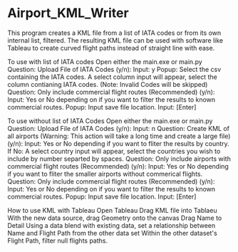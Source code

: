 # Airport_KML_Writer

This program creates a KML file from a list of IATA codes or from its own internal list, filtered.
The resulting KML file can be used with software like Tableau to create curved flight paths instead of straight line with ease.

  To use with list of IATA codes
      Open either the main.exe or main.py
      Question: Upload File of IATA Codes (y/n): 
        Input: y
      Popup: Select the csv containing the IATA codes.
      A select column input will appear, select the column contianing IATA codes. (Note: Invalid Codes will be skipped)
      Question: Only include commercial flight routes (Recommended) (y/n): 
        Input: Yes or No depending on if you want to filter the results to known commercial routes.
      Popup: Input save file location.
      Input: [Enter]

  To use without list of IATA Codes
      Open either the main.exe or main.py
      Question: Upload File of IATA Codes (y/n): 
        Input: n
      Question: Create KML of all airports (Warning: This action will take a long time and create a large file) (y/n):
        Input: Yes or No depending if you want to fliter the results by country.
        If No:
            A select country input will appear, select the countries you wish to include by number separted by spaces.
      Question: Only include airports with commercial flight routes (Recommended) (y/n):
        Input: Yes or No depending if you want to fliter the smaller airports without commerical flights.
      Question: Only include commercial flight routes (Recommended) (y/n): 
        Input: Yes or No depending on if you want to filter the results to known commercial routes.
      Popup: Input save file location.
      Input: [Enter]

  How to use KML with Tableau
      Open Tableau
      Drag KML file into Tablaeu 
      With the new data source, drag Geometry onto the canvas
      Drag Name to Detail
      Using a data blend with existing data, set a relationship between Name and Flight Path from the other data set
      Within the other dataset's Flight Path, filter null flights paths.

